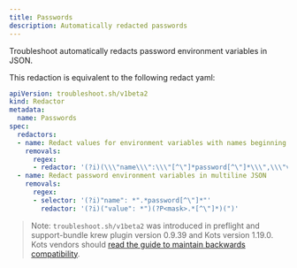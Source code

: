 ```yaml
---
title: Passwords
description: Automatically redacted passwords
---
```


Troubleshoot automatically redacts password environment variables in JSON. 

This redaction is equivalent to the following redact yaml:

```yaml
apiVersion: troubleshoot.sh/v1beta2
kind: Redactor
metadata:
  name: Passwords
spec:
  redactors:
  - name: Redact values for environment variables with names beginning with 'password'
    removals:
      regex:
      - redactor: '(?i)(\\\"name\\\":\\\"[^\"]*password[^\"]*\\\",\\\"value\\\":\\\")(?P<mask>[^\"]*)(\\\"'
  - name: Redact password environment variables in multiline JSON
    removals:
      regex:
      - selector: '(?i)"name": *".*password[^\"]*"'
        redactor: '(?i)("value": *")(?P<mask>.*[^\"]*)(")'
```

> Note: `troubleshoot.sh/v1beta2` was introduced in preflight and support-bundle krew plugin version 0.9.39 and Kots version 1.19.0. Kots vendors should [read the guide to maintain backwards compatibility](/v1beta2/).
